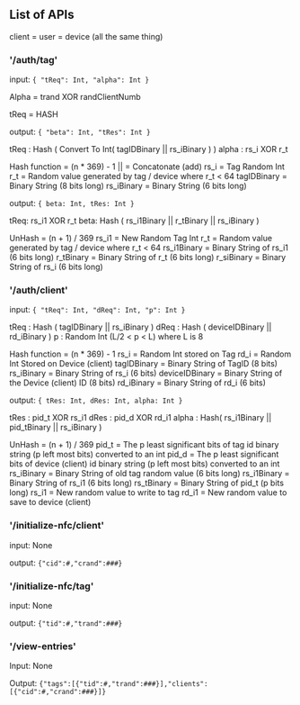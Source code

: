 ## List of APIs

client = user = device (all the same thing) 

### '/auth/tag'

input: `{ "tReq": Int, "alpha": Int }`

Alpha = trand XOR randClientNumb

tReq = HASH

output: `{ "beta": Int, "tRes": Int }`

tReq : Hash ( Convert To Int( tagIDBinary || rs_iBinary ) )
alpha : rs_i XOR r_t

Hash function = (n * 369) - 1
|| = Concatonate (add)
rs_i = Tag Random Int
r_t = Random value generated by tag / device where r_t < 64
tagIDBinary = Binary String (8 bits long)
rs_iBinary = Binary String (6 bits long)


output: `{ beta: Int, tRes: Int }`

tReq: rs_i1 XOR r_t
beta: Hash ( rs_i1Binary || r_tBinary || rs_iBinary )

UnHash = (n + 1) / 369
rs_i1 = New Random Tag Int
r_t = Random value generated by tag / device where r_t < 64
rs_i1Binary = Binary String of rs_i1 (6 bits long)
r_tBinary = Binary String of r_t (6 bits long)
r_siBinary = Binary String of rs_i (6 bits long)


### '/auth/client' 

input: `{ "tReq": Int, "dReq": Int, "p": Int }`

tReq : Hash ( tagIDBinary || rs_iBinary )
dReq : Hash ( deviceIDBinary || rd_iBinary )
p : Random Int (L/2 < p < L) where L is 8

Hash function = (n * 369) - 1
rs_i = Random Int stored on Tag
rd_i = Random Int Stored on Device (client)
tagIDBinary = Binary String of TagID (8 bits)
rs_iBinary = Binary String of rs_i (6 bits)
deviceIDBinary = Binary String of the Device (client) ID (8 bits)
rd_iBinary = Binary String of rd_i (6 bits)

output: `{ tRes: Int, dRes: Int, alpha: Int }`

tRes : pid_t XOR rs_i1
dRes : pid_d XOR rd_i1
alpha : Hash( rs_i1Binary || pid_tBinary || rs_iBinary )

UnHash = (n + 1) / 369
pid_t = The p least significant bits of tag id binary string (p left most bits) converted to an int
pid_d = The p least significant bits of device (client) id binary string (p left most bits) converted to an int
rs_iBinary = Binary String of old tag random value (6 bits long)
rs_i1Binary = Binary String of rs_i1 (6 bits long)
rs_tBinary = Binary String of pid_t (p bits long)
rs_i1 = New random value to write to tag
rd_i1 = New random value to save to device (client)

### '/initialize-nfc/client'

input: None

output: `{"cid":#,"crand":###}`

### '/initialize-nfc/tag'


input: None

output: `{"tid":#,"trand":###}`

### '/view-entries'

Input: None

Output: `{"tags":[{"tid":#,"trand":###}],"clients":[{"cid":#,"crand":###}]}`

